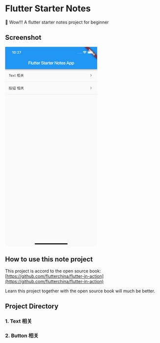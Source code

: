 # Flutter Starter Notes

🤹‍ ️Wow!!! A flutter starter notes project for beginner

## Screenshot

<img src="./noteimgs/screen_shot.png" width = "300"  align="center"/>

## How to use this note project

This project is accord to the open source book: [https://github.com/flutterchina/flutter-in-action](https://github.com/flutterchina/flutter-in-action)

Learn this project together with the open source book will much be better.

## Project Directory

### 1. Text 相关

### 2. Button 相关